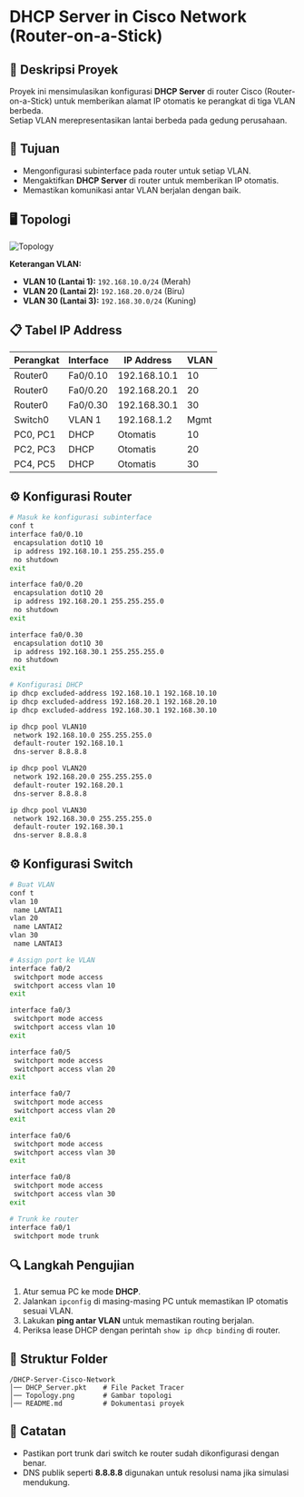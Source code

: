 # DHCP Server in Cisco Network (Router-on-a-Stick)

## 📜 Deskripsi Proyek
Proyek ini mensimulasikan konfigurasi **DHCP Server** di router Cisco (Router-on-a-Stick) untuk memberikan alamat IP otomatis ke perangkat di tiga VLAN berbeda.  
Setiap VLAN merepresentasikan lantai berbeda pada gedung perusahaan.

## 🎯 Tujuan
- Mengonfigurasi subinterface pada router untuk setiap VLAN.
- Mengaktifkan **DHCP Server** di router untuk memberikan IP otomatis.
- Memastikan komunikasi antar VLAN berjalan dengan baik.

## 🖥 Topologi
![Topology](Topology.png)

**Keterangan VLAN:**
- **VLAN 10 (Lantai 1):** `192.168.10.0/24` (Merah)
- **VLAN 20 (Lantai 2):** `192.168.20.0/24` (Biru)
- **VLAN 30 (Lantai 3):** `192.168.30.0/24` (Kuning)

## 📋 Tabel IP Address

| Perangkat   | Interface   | IP Address      | VLAN |
|-------------|-------------|-----------------|------|
| Router0     | Fa0/0.10    | 192.168.10.1    | 10   |
| Router0     | Fa0/0.20    | 192.168.20.1    | 20   |
| Router0     | Fa0/0.30    | 192.168.30.1    | 30   |
| Switch0     | VLAN 1      | 192.168.1.2     | Mgmt |
| PC0, PC1    | DHCP        | Otomatis        | 10   |
| PC2, PC3    | DHCP        | Otomatis        | 20   |
| PC4, PC5    | DHCP        | Otomatis        | 30   |

## ⚙️ Konfigurasi Router

```bash
# Masuk ke konfigurasi subinterface
conf t
interface fa0/0.10
 encapsulation dot1Q 10
 ip address 192.168.10.1 255.255.255.0
 no shutdown
exit

interface fa0/0.20
 encapsulation dot1Q 20
 ip address 192.168.20.1 255.255.255.0
 no shutdown
exit

interface fa0/0.30
 encapsulation dot1Q 30
 ip address 192.168.30.1 255.255.255.0
 no shutdown
exit

# Konfigurasi DHCP
ip dhcp excluded-address 192.168.10.1 192.168.10.10
ip dhcp excluded-address 192.168.20.1 192.168.20.10
ip dhcp excluded-address 192.168.30.1 192.168.30.10

ip dhcp pool VLAN10
 network 192.168.10.0 255.255.255.0
 default-router 192.168.10.1
 dns-server 8.8.8.8

ip dhcp pool VLAN20
 network 192.168.20.0 255.255.255.0
 default-router 192.168.20.1
 dns-server 8.8.8.8

ip dhcp pool VLAN30
 network 192.168.30.0 255.255.255.0
 default-router 192.168.30.1
 dns-server 8.8.8.8
```

## ⚙️ Konfigurasi Switch

```bash
# Buat VLAN
conf t
vlan 10
 name LANTAI1
vlan 20
 name LANTAI2
vlan 30
 name LANTAI3

# Assign port ke VLAN
interface fa0/2
 switchport mode access
 switchport access vlan 10
exit

interface fa0/3
 switchport mode access
 switchport access vlan 10
exit

interface fa0/5
 switchport mode access
 switchport access vlan 20
exit

interface fa0/7
 switchport mode access
 switchport access vlan 20
exit

interface fa0/6
 switchport mode access
 switchport access vlan 30
exit

interface fa0/8
 switchport mode access
 switchport access vlan 30
exit

# Trunk ke router
interface fa0/1
 switchport mode trunk
```

## 🔍 Langkah Pengujian
1. Atur semua PC ke mode **DHCP**.
2. Jalankan `ipconfig` di masing-masing PC untuk memastikan IP otomatis sesuai VLAN.
3. Lakukan **ping antar VLAN** untuk memastikan routing berjalan.
4. Periksa lease DHCP dengan perintah `show ip dhcp binding` di router.

## 📂 Struktur Folder
```
/DHCP-Server-Cisco-Network
│── DHCP_Server.pkt    # File Packet Tracer
│── Topology.png       # Gambar topologi
│── README.md          # Dokumentasi proyek
```

## 📌 Catatan
- Pastikan port trunk dari switch ke router sudah dikonfigurasi dengan benar.
- DNS publik seperti **8.8.8.8** digunakan untuk resolusi nama jika simulasi mendukung.

